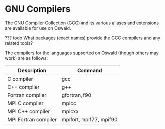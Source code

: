 # GNU Compilers

The GNU Compiler Collection (GCC) and its various aliases and extensions are available for use on Oswald.

??? todo
    What packages (exact names) provide the GCC compilers and any related tools?

The compilers for the languages supported on Oswald (though others may work) are as follows:

| Description          | Command                 |
|----------------------|-------------------------|
| C compiler           | gcc                     |
| C++ compiler         | g++                     |
| Fortran compiler     | gfortran, f90           |
| MPI C compiler       | mpicc                   |
| MPI C++ compiler     | mpicxx                  |
| MPI Fortran compiler | mpifort, mpif77, mpif90 |
